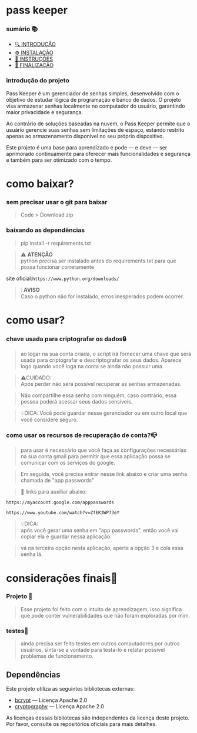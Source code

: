 # pass keeper<br>
### sumário 📚
- [🔍 INTRODUÇÃO](#introdução-do-projeto)
- [⚙️ INSTALAÇÃO](#como-baixar)
- [🚀 INSTRUÇÕES](#como-usar)
- [🏁 FINALIZAÇÃO](#considerações-finais)

### introdução do projeto

Pass Keeper é um gerenciador de senhas simples, desenvolvido com o objetivo de estudar lógica de programação e banco de dados. O projeto visa armazenar senhas localmente no computador do usuário, garantindo maior privacidade e segurança.

Ao contrário de soluções baseadas na nuvem, o Pass Keeper permite que o usuário gerencie suas senhas sem limitações de espaço, estando restrito apenas ao armazenamento disponível no seu próprio dispositivo.

Este projeto é uma base para aprendizado e pode — e deve — ser aprimorado continuamente para oferecer mais funcionalidades e segurança e também para ser otimizado com o tempo.

# como baixar? 
### sem precisar usar o git para baixar
> Code > Download zip
### baixando as dependências
>pip install -r requirements.txt

> ⚠️ **ATENÇÃO**<br>
> python precisa ser instalado antes do requirements.txt para que possa funcionar corretamente <br>

site oficial:```https://www.python.org/downloads/```

> ❕	**AVISO**<br>
>Caso o python não for instalado, erros inesperados podem ocorrer.

# como usar?
### chave usada para criptografar os dados🔒
>ao logar na sua conta criada, o script irá fornecer uma chave que será usada para criptografar e descriptografar os seus dados. Aparece logo quando você loga na conta se ainda não possuir uma.

>⚠️CUIDADO: <br>
>Após perder não será possível recuperar as senhas armazenadas.

>Não compartilhe essa senha com ninguém, caso contrário, essa pessoa poderá acessar seus dados sensíveis.

> 💡DICA: Você pode guardar nesse gerenciador ou em outro local que você considere seguro.

### como usar os recursos de recuperação de conta?📪
> para usar é necessário que você faça as configurações necessárias na sua conta gmail para permitir que essa aplicação possa se comunicar com os serviços do google.

> Em seguida, você precisa entrar nesse link abaixo e criar uma senha chamada de "app passwords"

>🔗 links para auxiliar abaixo:
```
https://myaccount.google.com/apppasswords
```
```
https://www.youtube.com/watch?v=ZfEK3WP73eY
```
>💡DICA: <br>
>após você gerar uma senha em "app passwords", então você vai copiar ela e guardar nessa aplicação.

>vá na terceira opção nesta aplicação, aperte a opção 3 e cola essa senha lá.

# considerações finais💭
### Projeto 🧾
> Esse projeto foi feito com o intuito de aprendizagem, isso significa que pode conter vulnerabilidades que não foram exploradas por mim.

### testes🚧
> ainda precisa ser feito testes em outros computadores por outros usuários, sinta-se a vontade para testa-lo e relatar possível problemas de funcionamento.

## Dependências

Este projeto utiliza as seguintes bibliotecas externas:

- [bcrypt](https://pypi.org/project/bcrypt/) — Licença Apache 2.0  
- [cryptography](https://pypi.org/project/cryptography/) — Licença Apache 2.0  

As licenças dessas bibliotecas são independentes da licença deste projeto. Por favor, consulte os repositórios oficiais para mais detalhes.